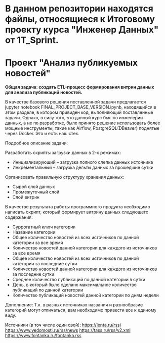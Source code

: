 # В данном репозитории находятся файлы, относящиеся к Итоговому проекту курса "Инженер Данных" от 1T_Sprint.

# Проект "Анализ публикуемых новостей"

**Общая задача: создать ETL-процесс формирования витрин данных для анализа публикаций новостей.**

В качестве базового решения поставленной задачи предлагается jupyter notebook FINAL_PROJECT_BASE_VERSION.ipynb, 
находящийся в этом разделе, в котором привиден код, выполняющий поставленные задачи. 
Однако, в силу того, что данный курс был по инженерии данных, а не по разработке, было принято 
решение использовать более мощные инструменты, такие как Airflow, PostgreSQL(DBeaver) поднятые через Docker.
Это и есть наш стек.


Подробное описание задачи:

Разработать скрипты загрузки данных в 2-х режимах:
- Инициализирующий – загрузка полного слепка данных источника
- Инкрементальный – загрузка дельты данных за прошедшие сутки

Организовать правильную структуру хранения данных:
-  Сырой слой данных
-  Промежуточный слой
- Слой витрин

В качестве результата работы программного продукта необходимо написать скрипт, который формирует витрину данных следующего содержания:

- Суррогатный ключ категории
- Название категории
- Общее количество новостей из всех источников по данной категории за все время
- Количество новостей данной категории для каждого из источников за все время
- Общее количество новостей из всех источников по данной категории за последние сутки
- Количество новостей данной категории для каждого из источников за последние сутки
- Среднее количество публикаций по данной категории в сутки
- День, в который было сделано максимальное количество публикаций по данной категории
- Количество публикаций новостей данной категории по дням недели

Дополнение:
Т.к. в разных источниках названия и разнообразие категорий могут отличаться, вам необходимо привести все к единому виду.

Источники (в точ числе один свой):
https://lenta.ru/rss/
https://www.vedomosti.ru/rss/news
https://tass.ru/rss/v2.xml
https://www.fontanka.ru/fontanka.rss
